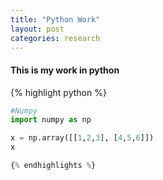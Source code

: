 ```yaml
---
title: "Python Work"
layout: post
categories: research
---
```




#### This is my work in python

{% highlight python %}
```python
#Numpy
import numpy as np

x = np.array([[1,2,3], [4,5,6]])
x

{% endhighlights %}

